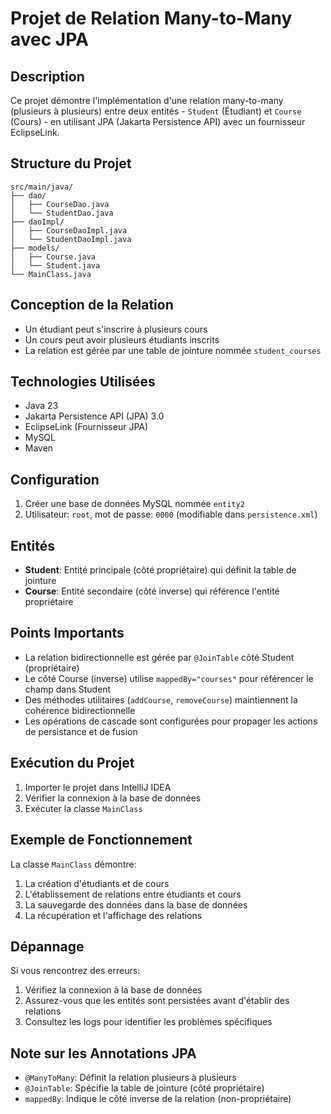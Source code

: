# Projet de Relation Many-to-Many avec JPA

## Description
Ce projet démontre l'implémentation d'une relation many-to-many (plusieurs à plusieurs) entre deux entités - `Student` (Étudiant) et `Course` (Cours) - en utilisant JPA (Jakarta Persistence API) avec un fournisseur EclipseLink.

## Structure du Projet
```
src/main/java/
├── dao/
│   ├── CourseDao.java
│   └── StudentDao.java
├── daoImpl/
│   ├── CourseDaoImpl.java
│   └── StudentDaoImpl.java
├── models/
│   ├── Course.java
│   └── Student.java
└── MainClass.java
```

## Conception de la Relation
- Un étudiant peut s'inscrire à plusieurs cours
- Un cours peut avoir plusieurs étudiants inscrits
- La relation est gérée par une table de jointure nommée `student_courses`

## Technologies Utilisées
- Java 23
- Jakarta Persistence API (JPA) 3.0
- EclipseLink (Fournisseur JPA)
- MySQL
- Maven

## Configuration
1. Créer une base de données MySQL nommée `entity2`
2. Utilisateur: `root`, mot de passe: `0000` (modifiable dans `persistence.xml`)

## Entités
- **Student**: Entité principale (côté propriétaire) qui définit la table de jointure
- **Course**: Entité secondaire (côté inverse) qui référence l'entité propriétaire

## Points Importants
- La relation bidirectionnelle est gérée par `@JoinTable` côté Student (propriétaire)
- Le côté Course (inverse) utilise `mappedBy="courses"` pour référencer le champ dans Student
- Des méthodes utilitaires (`addCourse`, `removeCourse`) maintiennent la cohérence bidirectionnelle
- Les opérations de cascade sont configurées pour propager les actions de persistance et de fusion

## Exécution du Projet
1. Importer le projet dans IntelliJ IDEA
2. Vérifier la connexion à la base de données
3. Exécuter la classe `MainClass`

## Exemple de Fonctionnement
La classe `MainClass` démontre:
1. La création d'étudiants et de cours
2. L'établissement de relations entre étudiants et cours
3. La sauvegarde des données dans la base de données
4. La récupération et l'affichage des relations

## Dépannage
Si vous rencontrez des erreurs:
1. Vérifiez la connexion à la base de données
2. Assurez-vous que les entités sont persistées avant d'établir des relations
3. Consultez les logs pour identifier les problèmes spécifiques

## Note sur les Annotations JPA
- `@ManyToMany`: Définit la relation plusieurs à plusieurs
- `@JoinTable`: Spécifie la table de jointure (côté propriétaire)
- `mappedBy`: Indique le côté inverse de la relation (non-propriétaire)
